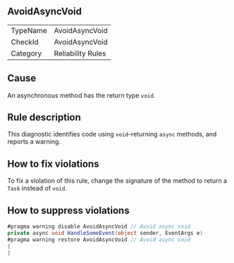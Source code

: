﻿## AvoidAsyncVoid

<table>
<tr>
  <td>TypeName</td>
  <td>AvoidAsyncVoid</td>
</tr>
<tr>
  <td>CheckId</td>
  <td>AvoidAsyncVoid</td>
</tr>
<tr>
  <td>Category</td>
  <td>Reliability Rules</td>
</tr>
</table>

## Cause

An asynchronous method has the return type `void`.

## Rule description

This diagnostic identifies code using `void`-returning `async` methods, and reports a warning.

## How to fix violations

To fix a violation of this rule, change the signature of the method to return a `Task` instead of `void`.

## How to suppress violations

```csharp
#pragma warning disable AvoidAsyncVoid // Avoid async void
private async void HandleSomeEvent(object sender, EventArgs e)
#pragma warning restore AvoidAsyncVoid // Avoid async void
{
}
```

